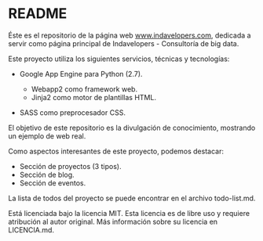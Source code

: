 # README

Éste es el repositorio de la página web www.indavelopers.com, dedicada a servir como página principal de Indavelopers - Consultoría de big data.

Este proyecto utiliza los siguientes servicios, técnicas y tecnologías:

 - Google App Engine para Python (2.7).
   - Webapp2 como framework web.
   - Jinja2 como motor de plantillas HTML.
   
 - SASS como preprocesador CSS.

El objetivo de este repositorio es la divulgación de conocimiento, mostrando un ejemplo de web real.

Como aspectos interesantes de este proyecto, podemos destacar:

 - Sección de proyectos (3 tipos).
 - Sección de blog.
 - Sección de eventos.

La lista de todos del proyecto se puede encontrar en el archivo todo-list.md.

Está licenciada bajo la licencia MIT. Esta licencia es de libre uso y requiere atribución al autor original. Más información sobre su licencia en LICENCIA.md.